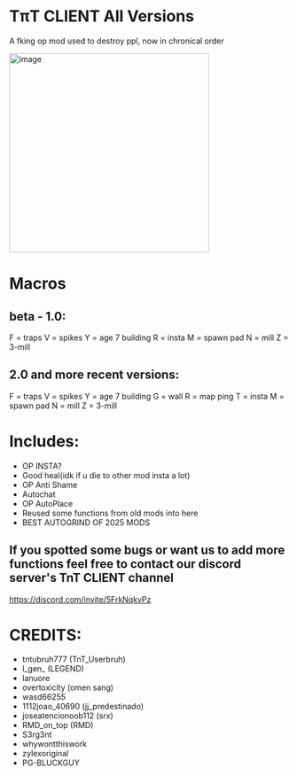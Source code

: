 # TπT CLIENT All Versions
A fking op mod used to destroy ppl, now in chronical order

<img width="360" height="360" alt="image" src="https://github.com/user-attachments/assets/5503482a-0053-4928-8adb-27349b0a8792" />

# Macros
## beta - 1.0:
F = traps
V = spikes
Y = age 7 building
R = insta
M = spawn pad
N = mill
Z = 3-mill

## 2.0 and more recent versions:
F = traps
V = spikes
Y = age 7 building
G = wall
R = map ping
T = insta
M = spawn pad
N = mill
Z = 3-mill

# Includes:
- OP INSTA?
- Good heal(idk if u die to other mod insta a lot)
- OP Anti Shame
- Autochat
- OP AutoPlace
- Reused some functions from old mods into here
- BEST AUTOGRIND OF 2025 MODS

## If you spotted some bugs or want us to add more functions feel free to contact our discord server's TnT CLIENT channel
https://discord.com/invite/5FrkNqkvPz
# CREDITS:
- tntubruh777 (TnT_Userbruh)
- l_gen_ (LEGEND)
- lanuore
- overtoxicity (omen sang)
- wasd66255
- 1112joao_40690 (jj_predestinado)
- joseatencionoob112 (srx)
- RMD_on_top (RMD)
- S3rg3nt
- whywontthiswork
- zylexoriginal
- PG-BLUCKGUY

